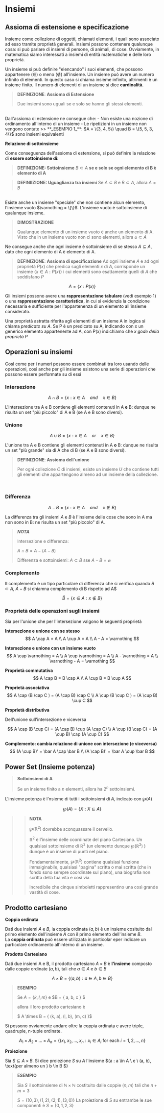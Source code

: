 
# Insiemi

## Assioma di estensione e specificazione
Insieme come collezione di oggetti, chiamati elementi, i quali sono associato ad esso tramite proprietà generali. Insiemi possono contenere qualunque cosa: si può parlare di insiemi di persone, di animali, di cose. Ovviamente, in matematica siamo interessati a insiemi di entità matematiche e delle loro proprietà. 

Un insieme si può definire "elencando" i suoi elementi, che possono appartenere ($\in$) o meno ($\notin$) all'insieme. Un insieme può avere un numero infinito di elementi. In questo caso si chiama insieme infinito, altrimenti è un insieme finito. Il numero di elementi di un insieme si dice **cardinalità**.
<br/>

> **DEFINIZIONE**: **Assioma di Estensione**
> 
> Due insiemi sono uguali se e solo se hanno gli stessi elementi. 

<br/>
Dall'assioma di estensione ne consegue che: 
- Non esiste una nozione di ordinamento all'interno di un insieme
- Le ripetizioni in un insieme non vengono contate
>> **_ESEMPIO 1_**:  $A = \{3, 4, 5\} \quad B = \{5, 5, 3, 4\}$ sono insiemi equivalenti


**Relazione di sottoinsieme**

Come conseguenza dell'assioma di estensione, si può definire la relazione di **essere sottoinsieme di**: 
<br/>

>**DEFINIZIONE: Sottoinsieme**
$B \subset A$ **se e solo se ogni elemento di B è elemento di A**

> **DEFINIIZIONE: Uguaglianza tra insiemi**
> Se $A \subset B$ e $B \subset A$, allora $A = B$

<br/>
Esiste anche un insieme "speciale" che non contiene alcun elemento, l'insieme vuoto $\varnothing = \{\}$. L'insieme vuoto è sottoinsieme di qualunque insieme.

> **DIMOSTRAZIONE** 
> 
> Qualunque elemento di un insieme vuoto è anche un elemento di A. Visto che in un insieme vuoto non ci sono elementi, allora $\varnothing \subset A$

Ne consegue anche che ogni insieme è sottoinsieme di se stesso $A \subseteq A$, dato che ogni elemento di A è elemento di A.
<br/>
>  **DEFINIZIONE**: **Assioma di specificazione**
> Ad ogni insieme $A$ e ad ogni proprietà $P(x)$ che predica sugli elementi $x$ di $A$, corrisponde un insieme $\{x  \in A: P(x)\}$ i cui elementi sono esattamente quelli di $A$ che soddisfano $P$

$$
A = \{x: P(x)\}
$$

Gli insiemi possono avere una **rappresentazione tabulare** (vedi esempio 1) o una **rappresentazione caratteristica**, in cui si evidenzia la condizione necessaria e sufficiente per l'appartenenza di un elemento all'insieme considerato. 


Una proprietà astratta riferita agli elementi di un insieme A in logica si chiama *predicato su A*. Se P è un predicato su A, indicando con x un generico elemento appartenente ad A, con P(x) indichiamo che *x gode della proprietà P*

## Operazioni su insiemi
Così come per i numeri possono essere combinati tra loro usando delle operazioni, così anche per gli insieme esistono una serie di operazioni che possono essere performate su di essi

### Intersezione
$$
A \cap B = \{x: x \in A \quad and \quad x \in B\}
$$

L'intersezione tra A e B contiene gli elementi contenuti in A **e** B: dunque ne risulta un set "più piccolo" di A e B (se A e B sono diversi).

### Unione 
 
$$
A \cup B = \{x: x \in A \quad or \quad x \in B \}
$$

L'unione tra A e B contiene gli elementi contenuti in A **o** B: dunque ne risulta un set "più grande" sia di A che di B (se A e B sono diversi).
<br/>
> **DEFINIZIONE**: **Assioma dell'unione**
> 
> Per ogni collezione $C$ di insiemi, esiste un insieme $U$ che contiene tutti gli elementi che appartengono almeno ad un insieme della collezione.

<br/>

### Differenza
$$
A - B = \{x : x \in A \quad and \quad x \notin B\}
$$

La differenza tra gli insiemi $A$ e $B$ è l'insieme delle cose che sono in A ma non sono in B: ne risulta un set "più piccolo" di A. 

> **_NOTA_**
> 
> Intersezione e differenza:
>
> $A \cap B = A - (A -B)$ 
> 
> Differenza e sottoinsiemi:
> $A \subset B$ sse $A - B = \varnothing$
> <br/>


### Complemento
Il complemento è un tipo particolare di differenza che si verifica quando $B \subset A$, $A - B$ si chiamna complemento di B rispetto ad A$

$$
\bar B = \{x \in A: x \notin B\}
$$

### Proprietà delle operazioni sugli insiemi
Sia per l'unione che per l'intersezione valgono le seguenti proprietà 

**Intersezione e unione con se stesso**
$$
A \cap A = A
\\
A \cup A = A
\\
A - A = \varnothing
$$

**Intersezione e unione con un insieme vuoto**
$$
A \cap \varnothing = A
\\
A \cup \varnothing = A
\\
A - \varnothing = A
\\ 
\varnothing - A = \varnothing
$$ 

**Proprietà commutativa**
$$
A \cap B = B \cap A
\\ 
A \cup B = B \cup A
$$ 

**Proprietà associativa**
$$
A \cap (B \cap C ) = (A \cap B) \cap C
\\
A \cup (B \cup C ) = (A \cup B) \cup C
$$ 

**Proprietà distributiva**

Dell'unione sull'intersezione e viceversa

$$ 
A \cap (B \cup C) = (A \cap B) \cup (A \cap C)
\\
A \cup (B \cap C) = (A \cup B) \cap (A \cup C)
$$ 

**Complemento: cambia relazione di unione con intersezione (e viceversa)**
$$
(A \cup B)' = \bar A \cap \bar B
\\ 
(A \cap B)' = \bar A \cup \bar B
$$

## Power Set (Insieme potenza)

> **Sottoinsiemi di A**
>
> Se un insieme finito a _n_ elementi, allora ha $2^n$ sottoinsiemi.


L'insieme potenza è l'nsieme di tutti i sottoinsiemi di $A$, indicato con	$\wp (A)$

$$ 
\wp (A) = \{X : X \subseteq A \} 
$$

>> **NOTA** 
>> 
>> $\wp (\mathbb{R}^2)$ dovrebbe sconquassare il cervello.
>>
>> $\mathbb{R}^2$ è l'insieme delle coordinate del piano Cartesiano. Un qualsiasi sottoinsieme di $\mathbb{R}^2$ (un elemento dunque $\wp (\mathbb{R}^2)$ ) dunque è un insieme di punti nel piano. 
>> 
>> Fondamentalmente, $\wp (\mathbb{R}^2)$ contiene qualsiasi funzione immaiginabile, qualsiasi "pagina" scritta o mai scritta (che in fondo sono sempre coordinate sul piano), una biografia non scritta della tua vita e così via.
>>  
>> Incredibile che cinque simboletti rappresentino una così grande vastità di cose. 

## Prodotto cartesiano

**Coppia ordinata**

Dati due insiemi $A$ e $B$, la coppia ordinata $(a, b)$ è un insieme cosituito dal primo elemento dell'insieme $A$ con il primo elemento dell'insieme $B$.  
La **coppia ordinata** può essere utilizzata in particolar eper indicare un particolare ordinamento all'interno di un insieme. 

**Prodotto Cartesiano**

Dati due insiemi A e B, il prodotto cartesiano $A \times B$ è **l'insieme** composto dalle coppie ordinate $(a, b)$, tali che $a \in A$ e $b \in B$

$$
A \times B = \{ (a, b) : a \in A, b \in B     \}
$$

> **ESEMPIO**
> 
> Se $A = \{ k, l, m\}$ e $B = \{ a, b, c \} $
> 
> allora il loro prodotto cartesiano è  
> 
> $ A \times B = \{ (k, a), (l, b), (m, c) \}$

Si possono ovviamente andare oltre la coppia ordinata e avere triple, quadruple, n-tuple ordinate. 

$$
 A_{1} \times A_{2} \times ... \times A_{n} = \{ (x_{1}, x_{2}, ..., x_{n}: x_{i} \in A_{i} \ 
\text{for each} \ i = 1, 2, ..., n \}
$$

**Proiezione**

Sia $S \subseteq A \times B$. Si dice proiezione $S$ su $A$ l'insieme $\{a : a \in A \ e \ (a, b), \text{per almeno un } b \in B $}

> **ESEMPIO**
> 
> Sia $S$ il sottoinsieme di $\mathbb{N} \times \mathbb{N}$ costituito dalle coppie $(n, m)$ tali che $n+m = 3$
> 
> $S = \{(0, 3), (1, 2), (2, 1), (3, 0)\}$
> La proiezione di $S$ su entrambe le sue componenti è $S = \{ 0, 1, 2, 3\}$